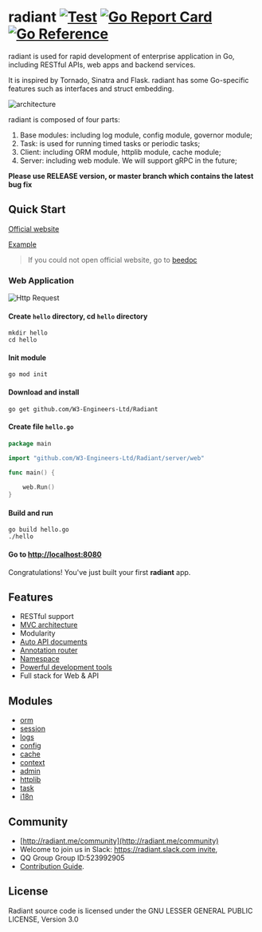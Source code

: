 # radiant [![Test](https://github.com/W3-Engineers-Ltd/Radiant/actions/workflows/test.yml/badge.svg?branch=develop)](https://github.com/W3-Engineers-Ltd/Radiant/actions/workflows/test.yml) [![Go Report Card](https://goreportcard.com/badge/github.com/W3-Engineers-Ltd/Radiant)](https://goreportcard.com/report/github.com/W3-Engineers-Ltd/Radiant) [![Go Reference](https://pkg.go.dev/badge/github.com/W3-Engineers-Ltd/Radiant.svg)](https://pkg.go.dev/github.com/W3-Engineers-Ltd/Radiant)

radiant is used for rapid development of enterprise application in Go, including RESTful APIs, web apps and backend services.

It is inspired by Tornado, Sinatra and Flask. radiant has some Go-specific features such as interfaces and struct embedding.

![architecture](https://cdn.nlark.com/yuque/0/2020/png/755700/1607857489109-1e267fce-d65f-4c5e-b915-5c475df33c58.png)

radiant is composed of four parts:

1. Base modules: including log module, config module, governor module;
2. Task: is used for running timed tasks or periodic tasks;
3. Client: including ORM module, httplib module, cache module;
4. Server: including web module. We will support gRPC in the future;

**Please use RELEASE version, or master branch which contains the latest bug fix**

## Quick Start

[Official website](http://radiant.me)

[Example](https://github.com/W3-Engineers-Ltd/Radiant-example)

> If you could not open official website, go to [beedoc](https://github.com/radiant/beedoc)

### Web Application

![Http Request](https://cdn.nlark.com/yuque/0/2020/png/755700/1607857462507-855ec543-7ce3-402d-a0cb-b2524d5a4b60.png)

#### Create `hello` directory, cd `hello` directory

    mkdir hello
    cd hello

#### Init module

    go mod init

#### Download and install

    go get github.com/W3-Engineers-Ltd/Radiant

#### Create file `hello.go`

```go
package main

import "github.com/W3-Engineers-Ltd/Radiant/server/web"

func main() {
	
	web.Run()
}
```

#### Build and run

    go build hello.go
    ./hello

#### Go to [http://localhost:8080](http://localhost:8080)

Congratulations! You've just built your first **radiant** app.

## Features

* RESTful support
* [MVC architecture](https://github.com/radiant/beedoc/tree/master/en-US/mvc)
* Modularity
* [Auto API documents](https://github.com/radiant/beedoc/blob/master/en-US/advantage/docs.md)
* [Annotation router](https://github.com/radiant/beedoc/blob/master/en-US/mvc/controller/router.md)
* [Namespace](https://github.com/radiant/beedoc/blob/master/en-US/mvc/controller/router.md#namespace)
* [Powerful development tools](https://github.com/radiant/bee)
* Full stack for Web & API

## Modules

* [orm](https://github.com/radiant/beedoc/tree/master/en-US/mvc/model)
* [session](https://github.com/radiant/beedoc/blob/master/en-US/module/session.md)
* [logs](https://github.com/radiant/beedoc/blob/master/en-US/module/logs.md)
* [config](https://github.com/radiant/beedoc/blob/master/en-US/module/config.md)
* [cache](https://github.com/radiant/beedoc/blob/master/en-US/module/cache.md)
* [context](https://github.com/radiant/beedoc/blob/master/en-US/module/context.md)
* [admin](https://github.com/radiant/beedoc/blob/master/en-US/module/admin.md)
* [httplib](https://github.com/radiant/beedoc/blob/master/en-US/module/httplib.md)
* [task](https://github.com/radiant/beedoc/blob/master/en-US/module/task.md)
* [i18n](https://github.com/radiant/beedoc/blob/master/en-US/module/i18n.md)

## Community

* [http://radiant.me/community](http://radiant.me/community)
* Welcome to join us in Slack: [https://radiant.slack.com invite](https://join.slack.com/t/radiant/shared_invite/zt-fqlfjaxs-_CRmiITCSbEqQG9NeBqXKA),
* QQ Group Group ID:523992905
* [Contribution Guide](https://github.com/radiant/beedoc/blob/master/en-US/intro/contributing.md).

## License

Radiant source code is licensed under the GNU LESSER GENERAL PUBLIC LICENSE, Version 3.0
